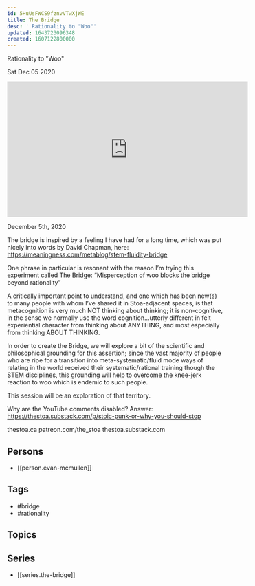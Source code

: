 ```yaml
---
id: 5HuUsFWCS9fznvVTwXjWE
title: The Bridge
desc: ' Rationality to "Woo"'
updated: 1643723096348
created: 1607122800000
---
```



 Rationality to "Woo"

Sat Dec 05 2020

<iframe width="560" height="315" src="https://www.youtube.com/embed/ss2_PIzl9ik" title="The Bridge: Rationality to "Woo" w/ Evan McMullen" frameborder="0" allow="accelerometer; autoplay; clipboard-write; encrypted-media; gyroscope; picture-in-picture" allowfullscreen ></iframe>

December 5th, 2020

The bridge is inspired by a feeling I have had for a long time, which was put nicely into words by David Chapman, here:
https://meaningness.com/metablog/stem-fluidity-bridge

One phrase in particular is resonant with the reason I’m trying this experiment called The Bridge: “Misperception of woo blocks the bridge beyond rationality”

A critically important point to understand, and one which has been new(s) to many people with whom I’ve shared it in Stoa-adjacent spaces, is that metacognition is very much NOT thinking about thinking; it is non-cognitive, in the sense we normally use the word cognition...utterly different in felt experiential character from thinking about ANYTHING, and most especially from thinking ABOUT THINKING.

In order to create the Bridge, we will explore a bit of the scientific and philosophical grounding for this assertion; since the vast majority of people who are ripe for a transition into meta-systematic/fluid mode ways of relating in the world received their systematic/rational training though the STEM disciplines, this grounding will help to overcome the knee-jerk reaction to woo which is endemic to such people.

This session will be an exploration of that territory.

Why are the YouTube comments disabled? Answer: https://thestoa.substack.com/p/stoic-punk-or-why-you-should-stop

thestoa.ca
patreon.com/the_stoa
thestoa.substack.com

## Persons

- [[person.evan-mcmullen]]

## Tags

- #bridge
- #rationality

## Topics



## Series

- [[series.the-bridge]]

